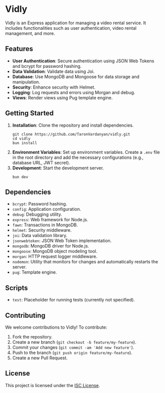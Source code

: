 <!DOCTYPE html>
<html lang="en">
<head>
  <meta charset="UTF-8">
  <meta name="viewport" content="width=device-width, initial-scale=1.0">
</head>
<body>
  <h1>Vidly</h1>

  <p>Vidly is an Express application for managing a video rental service. It includes functionalities such as user authentication, video rental management, and more.</p>

  <h2>Features</h2>
  <ul>
    <li><strong>User Authentication</strong>: Secure authentication using JSON Web Tokens and bcrypt for password hashing.</li>
    <li><strong>Data Validation</strong>: Validate data using Joi.</li>
    <li><strong>Database</strong>: Use MongoDB and Mongoose for data storage and manipulation.</li>
    <li><strong>Security</strong>: Enhance security with Helmet.</li>
    <li><strong>Logging</strong>: Log requests and errors using Morgan and debug.</li>
    <li><strong>Views</strong>: Render views using Pug template engine.</li>
  </ul>

  <h2>Getting Started</h2>
  <ol>
    <li><strong>Installation</strong>: Clone the repository and install dependencies.</li>
    <pre><code>git clone https://github.com/TaronVardanyan/vidly.git
cd vidly
bun install
</code></pre>
    <li><strong>Environment Variables</strong>: Set up environment variables. Create a <code>.env</code> file in the root directory and add the necessary configurations (e.g., database URL, JWT secret).</li>
    <li><strong>Development</strong>: Start the development server.</li>
    <pre><code>bun dev
</code></pre>
  </ol>

  <h2>Dependencies</h2>
  <ul>
    <li><code>bcrypt</code>: Password hashing.</li>
    <li><code>config</code>: Application configuration.</li>
    <li><code>debug</code>: Debugging utility.</li>
    <li><code>express</code>: Web framework for Node.js.</li>
    <li><code>fawn</code>: Transactions in MongoDB.</li>
    <li><code>helmet</code>: Security middleware.</li>
    <li><code>joi</code>: Data validation library.</li>
    <li><code>jsonwebtoken</code>: JSON Web Token implementation.</li>
    <li><code>mongodb</code>: MongoDB driver for Node.js.</li>
    <li><code>mongoose</code>: MongoDB object modeling tool.</li>
    <li><code>morgan</code>: HTTP request logger middleware.</li>
    <li><code>nodemon</code>: Utility that monitors for changes and automatically restarts the server.</li>
    <li><code>pug</code>: Template engine.</li>
  </ul>

  <h2>Scripts</h2>
  <ul>
    <li><code>test</code>: Placeholder for running tests (currently not specified).</li>
  </ul>

  <h2>Contributing</h2>
  <p>We welcome contributions to Vidly! To contribute:</p>
  <ol>
    <li>Fork the repository.</li>
    <li>Create a new branch (<code>git checkout -b feature/my-feature</code>).</li>
    <li>Commit your changes (<code>git commit -am 'Add new feature'</code>).</li>
    <li>Push to the branch (<code>git push origin feature/my-feature</code>).</li>
    <li>Create a new Pull Request.</li>
  </ol>

  <h2>License</h2>
  <p>This project is licensed under the <a href="LICENSE">ISC License</a>.</p>
</body>
</html>
